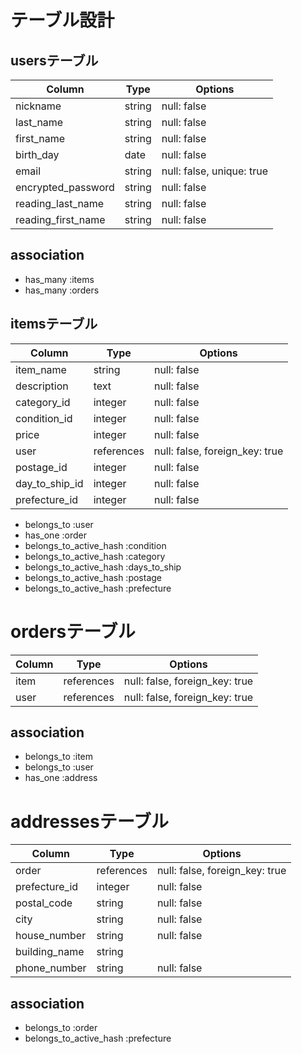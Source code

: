 # テーブル設計 

## usersテーブル

| Column             | Type    | Options                         |
| ------------------ | ------- | ------------------------------- |
| nickname           | string  | null: false                     |
| last_name          | string  | null: false                     |
| first_name         | string  | null: false                     |
| birth_day          | date    | null: false                     |
| email              | string  | null: false, unique: true       |
| encrypted_password | string  | null: false                     |
| reading_last_name  | string  | null: false                     |
| reading_first_name | string  | null: false                     |

## association
- has_many :items
- has_many :orders

## itemsテーブル

| Column             | Type       | Options                        |
| ------------------ | -----------| -------------------------------|
| item_name          | string     | null: false                    |
| description        | text       | null: false                    |
| category_id        | integer    | null: false                    |
| condition_id       | integer    | null: false                    |
| price              | integer    | null: false                    |
| user               | references | null: false, foreign_key: true |
| postage_id         | integer    | null: false                    |
| day_to_ship_id     | integer    | null: false                    |
| prefecture_id      | integer    | null: false                    |

- belongs_to :user
- has_one :order
- belongs_to_active_hash :condition
- belongs_to_active_hash :category
- belongs_to_active_hash :days_to_ship
- belongs_to_active_hash :postage
- belongs_to_active_hash :prefecture

# ordersテーブル

| Column             | Type       | Options                        |
| ------------------ | ---------- | -------------------------------|
| item               | references | null: false, foreign_key: true |
| user               | references | null: false, foreign_key: true |

## association

- belongs_to :item
- belongs_to :user
- has_one :address

# addressesテーブル

| Column             | Type       | Options                        |
| ------------------ | ---------- | -------------------------------|
| order              | references | null: false, foreign_key: true |
| prefecture_id      | integer    | null: false                    |
| postal_code        | string     | null: false                    |
| city               | string     | null: false                    |
| house_number       | string     | null: false                    |
| building_name      | string     |                                |
| phone_number       | string     | null: false                    |


## association

- belongs_to :order
- belongs_to_active_hash :prefecture
